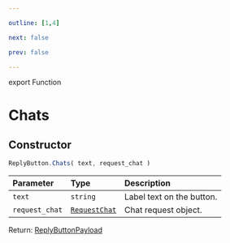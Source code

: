 ```yaml
---

outline: [1,4]

next: false

prev: false

---
```


export Function
# Chats

## Constructor
 ```ts
 ReplyButton.Chats( text, request_chat )
 ```
 
 | Parameter | Type | Description |
| :--- | :--- | :--- |
| `text` | `string` | Label text on the button. |
| `request_chat` | [`RequestChat`](../../../interfaces/RequestChat.md) | Chat request object. |

Return: [ReplyButtonPayload](../../../interfaces/ReplyButtonPayload.md)

